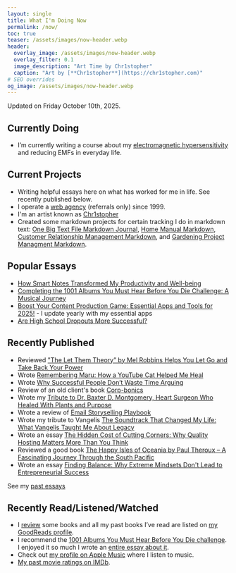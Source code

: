 ```yaml
---
layout: single
title: What I'm Doing Now
permalink: /now/
toc: true
teaser: /assets/images/now-header.webp
header:
  overlay_image: /assets/images/now-header.webp
  overlay_filter: 0.1
  image_description: "Art Time by Chr1stopher"
  caption: "Art by [**Chr1stopher**](https://chr1stopher.com)"
# SEO overrides
og_image: /assets/images/now-header.webp
---
```

Updated on Friday October 10th, 2025.

## Currently Doing
- I’m currently writing a course about my [electromagnetic hypersensitivity](/unplug/) and reducing EMFs in everyday life.

## Current Projects
- Writing helpful essays here on what has worked for me in life. See recently published below.
- I operate a [web agency](/whodefinesyou) (referrals only) since 1999.
- I'm an artist known as [Chr1stopher](/chr1stopher)
- Created some markdown projects for certain tracking I do in markdown text: [One Big Text File Markdown Journal](/obtf), [Home Manual Markdown](/home-manual), [Customer Relationship Management Markdown](/crm), and [Gardening Project Managment Markdown](/gardening).

## Popular Essays
- [How Smart Notes Transformed My Productivity and Well-being](/smart-notes/)
- [Completing the 1001 Albums You Must Hear Before You Die Challenge: A Musical Journey](/1001-albums/)
- [Boost Your Content Production Game: Essential Apps and Tools for 2025!](/workflow/) - I update yearly with my essential apps
- [Are High School Dropouts More Successful?](/high-school-dropouts-are-more-successful/)

## Recently Published
- Reviewed ["The Let Them Theory” by Mel Robbins Helps You Let Go and Take Back Your Power](/let-them-theory-mel-robbins-review/)
- Wrote [Remembering Maru: How a YouTube Cat Helped Me Heal](https://christophersherrod.com/maru/)
- Wrote [Why Successful People Don’t Waste Time Arguing](https://christophersherrod.com/arguing/)
- Review of an old client's book [Corp-bonics](/corp-bonics/)
- Wrote my [Tribute to Dr. Baxter D. Montgomery, Heart Surgeon Who Healed With Plants and Purpose](/montgomery/)
- Wrote a review of [Email Storyselling Playbook](/email-storyselling/)
- Wrote my tribute to Vangelis [The Soundtrack That Changed My Life: What Vangelis Taught Me About Legacy](/vangelis)
- Wrote an essay [The Hidden Cost of Cutting Corners: Why Quality Hosting Matters More Than You Think](/why-good-hosting-matters/)
- Reviewed a good book [The Happy Isles of Oceania by Paul Theroux – A Fascinating Journey Through the South Pacific]("/happy-isles-of-oceania/)
- Wrote an essay [Finding Balance: Why Extreme Mindsets Don't Lead to Entrepreneurial Success](/finding-balance/)

See my [past essays](/categories/)

## Recently Read/Listened/Watched
- I [review](/categories/#reviews) some books and all my past books I’ve read are listed on [my GoodReads profile](https://www.goodreads.com/christophersherrod).
- I recommend the [1001 Albums You Must Hear Before You Die challenge](https://1001albumsgenerator.com/shares/6093ff2a336e5a7f8b50c476). I enjoyed it so much I wrote an [entire essay about it](/1001-albums/).
- Check out [my profile on Apple Music](https://music.apple.com/profile/clsherrod) where I listen to music.
- [My past movie ratings on IMDb](https://www.imdb.com/user/ur119282955/ratings).